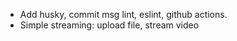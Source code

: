 - Add husky, commit msg lint, eslint, github actions.
- Simple streaming: upload file, stream video
